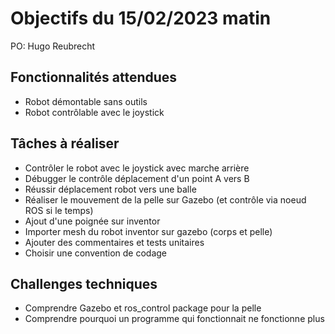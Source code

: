 # Objectifs du 15/02/2023 matin

PO: Hugo Reubrecht


## Fonctionnalités attendues

- Robot démontable sans outils
- Robot contrôlable avec le joystick

## Tâches à réaliser

- Contrôler le robot avec le joystick avec marche arrière 
- Débugger le contrôle déplacement d'un point A vers B
- Réussir déplacement robot vers une balle
- Réaliser le mouvement de la pelle sur Gazebo (et contrôle via noeud ROS si le temps)
- Ajout d'une poignée sur inventor
- Importer mesh du robot inventor sur gazebo (corps et pelle)
- Ajouter des commentaires et tests unitaires
- Choisir une convention de codage


## Challenges techniques

- Comprendre Gazebo et ros_control package pour la pelle
- Comprendre pourquoi un programme qui fonctionnait ne fonctionne plus

